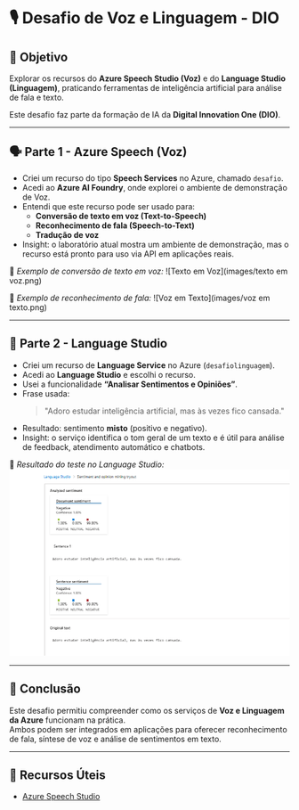 # 🎙️ Desafio de Voz e Linguagem - DIO

## 🧠 Objetivo
Explorar os recursos do **Azure Speech Studio (Voz)** e do **Language Studio (Linguagem)**, praticando ferramentas de inteligência artificial para análise de fala e texto.

Este desafio faz parte da formação de IA da **Digital Innovation One (DIO)**.

---

## 🗣️ Parte 1 - Azure Speech (Voz)
- Criei um recurso do tipo **Speech Services** no Azure, chamado `desafio`.
- Acedi ao **Azure AI Foundry**, onde explorei o ambiente de demonstração de Voz.
- Entendi que este recurso pode ser usado para:
  - **Conversão de texto em voz (Text-to-Speech)**  
  - **Reconhecimento de fala (Speech-to-Text)**  
  - **Tradução de voz**
- Insight: o laboratório atual mostra um ambiente de demonstração, mas o recurso está pronto para uso via API em aplicações reais.

📸 *Exemplo de conversão de texto em voz:*
![Texto em Voz](images/texto em voz.png)

📸 *Exemplo de reconhecimento de fala:*
![Voz em Texto](images/voz em texto.png)

---

## 💬 Parte 2 - Language Studio
- Criei um recurso de **Language Service** no Azure (`desafiolinguagem`).
- Acedi ao **Language Studio** e escolhi o recurso.
- Usei a funcionalidade **“Analisar Sentimentos e Opiniões”**.
- Frase usada:  
  > "Adoro estudar inteligência artificial, mas às vezes fico cansada."
- Resultado: sentimento **misto** (positivo e negativo).
- Insight: o serviço identifica o tom geral de um texto e é útil para análise de feedback, atendimento automático e chatbots.

📸 *Resultado do teste no Language Studio:*
![Resultado](images/resultado.png)

---

## 📘 Conclusão
Este desafio permitiu compreender como os serviços de **Voz e Linguagem da Azure** funcionam na prática.  
Ambos podem ser integrados em aplicações para oferecer reconhecimento de fala, síntese de voz e análise de sentimentos em texto.

---

## 🔗 Recursos Úteis
- [Azure Speech Studio](https://speech.microsoft.c)
